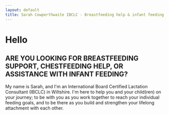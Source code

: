 ```yaml
---
layout: default
title: Sarah Cowperthwaite IBCLC - Breastfeeding help & infant feeding support
---
```

# Hello
## ARE YOU LOOKING FOR BREASTFEEDING SUPPORT, CHESTFEEDING HELP, OR ASSISTANCE WITH INFANT FEEDING?
My name is Sarah, and I'm an International Board Certified Lactation Consultant (IBCLC) in Wiltshire.  I'm here to help you and your child(ren) on your journey; to be with you as you work together to reach your individual feeding goals, and to be there as you build and strengthen your lifelong attachment with each other.
